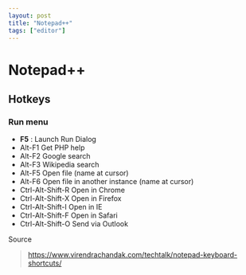 ```yaml
---
layout: post
title: "Notepad++"
tags: ["editor"]
---
```



# Notepad++

## Hotkeys

### Run menu

* **F5** : Launch Run Dialog
* Alt-F1	Get PHP help
* Alt-F2	Google search
* Alt-F3	Wikipedia search
* Alt-F5	Open file (name at cursor)
* Alt-F6	Open file in another instance (name at cursor)
* Ctrl-Alt-Shift-R	Open in Chrome
* Ctrl-Alt-Shift-X	Open in Firefox
* Ctrl-Alt-Shift-I	Open in IE
* Ctrl-Alt-Shift-F	Open in Safari
* Ctrl-Alt-Shift-O	Send via Outlook

Source

> https://www.virendrachandak.com/techtalk/notepad-keyboard-shortcuts/
